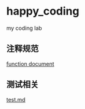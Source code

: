 # happy_coding

my coding lab

## 注释规范

[function document](./function_document.md)

## 测试相关

[test.md](./test.md)
